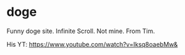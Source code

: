 # doge
 Funny doge site. Infinite Scroll. Not mine. From Tim.

His YT:
https://www.youtube.com/watch?v=Iksq8oaebMw& 